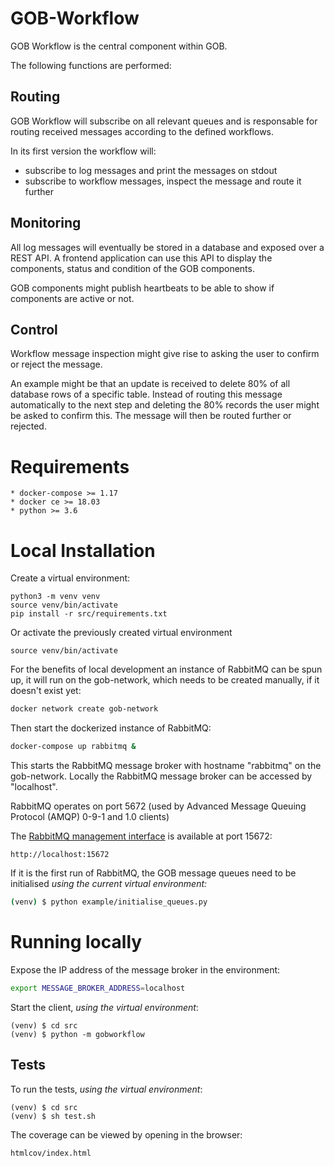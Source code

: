 # GOB-Workflow

GOB Workflow is the central component within GOB.

The following functions are performed:

## Routing

GOB Workflow will subscribe on all relevant queues and is responsable for routing received messages according to the defined workflows.

In its first version the workflow will:
- subscribe to log messages and print the messages on stdout
- subscribe to workflow messages, inspect the message and route it further

## Monitoring

All log messages will eventually be stored in a database and exposed over a REST API.
A frontend application can use this API to display the components, status and condition of the GOB components.

GOB components might publish heartbeats to be able to show if components are active or not.

## Control

Workflow message inspection might give rise to asking the user to confirm or reject the message.

An example might be that an update is received to delete 80% of all database rows of a specific table.
Instead of routing this message automatically to the next step and deleting the 80% records the user might be asked to confirm this.
The message will then be routed further or rejected.

# Requirements

    * docker-compose >= 1.17
    * docker ce >= 18.03
    * python >= 3.6
    
# Local Installation

Create a virtual environment:

    python3 -m venv venv
    source venv/bin/activate
    pip install -r src/requirements.txt
    
Or activate the previously created virtual environment

    source venv/bin/activate
    
For the benefits of local development an instance of RabbitMQ can be spun up,
it will run on the gob-network, which needs to be created manually,
if it doesn't exist yet:

```bash
docker network create gob-network
```

Then start the dockerized instance of RabbitMQ:

```bash
docker-compose up rabbitmq &
```

This starts the RabbitMQ message broker with hostname "rabbitmq" on the gob-network.
Locally the RabbitMQ message broker can be accessed by "localhost".

RabbitMQ operates on port 5672 (used by Advanced Message Queuing Protocol (AMQP) 0-9-1 and 1.0 clients)

The [RabbitMQ management interface](https://www.rabbitmq.com/management.html) is available at port 15672:

    http://localhost:15672

If it is the first run of RabbitMQ, the GOB message queues need to be initialised 
_using the current virtual environment:_

```bash
(venv) $ python example/initialise_queues.py
```

# Running locally

Expose the IP address of the message broker in the environment:

```bash
export MESSAGE_BROKER_ADDRESS=localhost
```

Start the client, _using the virtual environment_:

    (venv) $ cd src
    (venv) $ python -m gobworkflow
    
## Tests

To run the tests, _using the virtual environment_:

    (venv) $ cd src
    (venv) $ sh test.sh

The coverage can be viewed by opening in the browser:

    htmlcov/index.html
